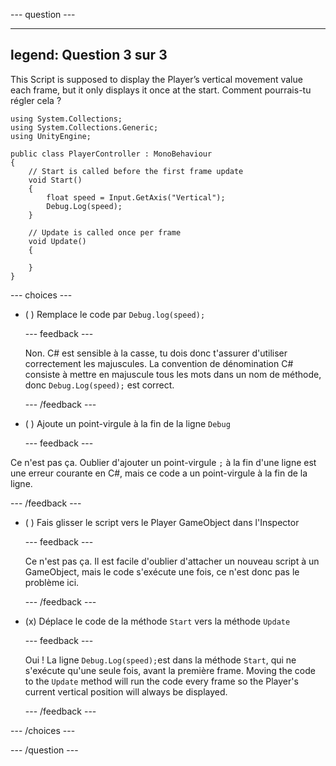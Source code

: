 
--- question ---

---
legend: Question 3 sur 3
---

This Script is supposed to display the Player’s vertical movement value each frame, but it only displays it once at the start. Comment pourrais-tu régler cela ?

```
using System.Collections;
using System.Collections.Generic;
using UnityEngine;

public class PlayerController : MonoBehaviour
{
    // Start is called before the first frame update
    void Start()
    {
        float speed = Input.GetAxis("Vertical");
        Debug.Log(speed);
    }

    // Update is called once per frame
    void Update()
    {

    }
}
```

--- choices ---

- ( ) Remplace le code par `Debug.log(speed);`

  --- feedback ---

  Non. C# est sensible à la casse, tu dois donc t'assurer d'utiliser correctement les majuscules. La convention de dénomination C# consiste à mettre en majuscule tous les mots dans un nom de méthode, donc `Debug.Log(speed);` est correct.

  --- /feedback ---

- ( ) Ajoute un point-virgule à la fin de la ligne `Debug`


  --- feedback ---

Ce n'est pas ça. Oublier d'ajouter un point-virgule `;` à la fin d'une ligne est une erreur courante en C#, mais ce code a un point-virgule à la fin de la ligne.

  --- /feedback ---

- ( ) Fais glisser le script vers le Player GameObject dans l'Inspector

  --- feedback ---

  Ce n'est pas ça. Il est facile d'oublier d'attacher un nouveau script à un GameObject, mais le code s'exécute une fois, ce n'est donc pas le problème ici.

  --- /feedback ---

- (x) Déplace le code de la méthode `Start` vers la méthode `Update`

  --- feedback ---

  Oui ! La ligne `Debug.Log(speed);`est dans la méthode `Start`, qui ne s'exécute qu'une seule fois, avant la première frame. Moving the code to the `Update` method will run the code every frame so the Player's current vertical position will always be displayed.

  --- /feedback ---

--- /choices ---

--- /question ---
